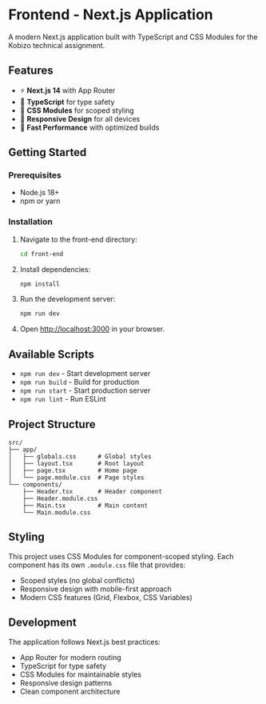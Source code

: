 # Frontend - Next.js Application

A modern Next.js application built with TypeScript and CSS Modules for the Kobizo technical assignment.

## Features

- ⚡ **Next.js 14** with App Router
- 🔷 **TypeScript** for type safety
- 🎨 **CSS Modules** for scoped styling
- 📱 **Responsive Design** for all devices
- 🚀 **Fast Performance** with optimized builds

## Getting Started

### Prerequisites

- Node.js 18+
- npm or yarn

### Installation

1. Navigate to the front-end directory:

   ```bash
   cd front-end
   ```

2. Install dependencies:

   ```bash
   npm install
   ```

3. Run the development server:

   ```bash
   npm run dev
   ```

4. Open [http://localhost:3000](http://localhost:3000) in your browser.

## Available Scripts

- `npm run dev` - Start development server
- `npm run build` - Build for production
- `npm run start` - Start production server
- `npm run lint` - Run ESLint

## Project Structure

```
src/
├── app/
│   ├── globals.css      # Global styles
│   ├── layout.tsx       # Root layout
│   ├── page.tsx         # Home page
│   └── page.module.css  # Page styles
└── components/
    ├── Header.tsx       # Header component
    ├── Header.module.css
    ├── Main.tsx         # Main content
    └── Main.module.css
```

## Styling

This project uses CSS Modules for component-scoped styling. Each component has its own `.module.css` file that provides:

- Scoped styles (no global conflicts)
- Responsive design with mobile-first approach
- Modern CSS features (Grid, Flexbox, CSS Variables)

## Development

The application follows Next.js best practices:

- App Router for modern routing
- TypeScript for type safety
- CSS Modules for maintainable styles
- Responsive design patterns
- Clean component architecture
